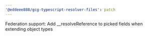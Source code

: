 ```yaml
---
'@eddeee888/gcg-typescript-resolver-files': patch
---
```


Federation support: Add \_\_resolveReference to picked fields when extending object types
